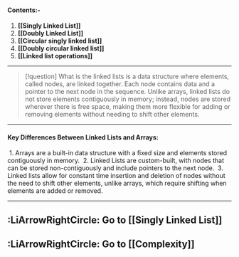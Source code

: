 #### **Contents:-**

1. **[[Singly Linked List]]**
2. **[[Doubly Linked List]]**
3. **[[Circular singly linked list]]**
4. **[[Doubly circular linked list]]**
5. **[[Linked list operations]]**

---


> [!question] What is the linked lists
> is a data structure where elements, called nodes, are linked together. Each node contains data and a pointer to the next node in the sequence. Unlike arrays, linked lists do not store elements contiguously in memory; instead, nodes are stored wherever there is free space, making them more flexible for adding or removing elements without needing to shift other elements.

---

#### **Key Differences Between Linked Lists and Arrays:**

 1. Arrays are a built-in data structure with a fixed size and elements stored contiguously in memory.
 2. Linked Lists are custom-built, with nodes that can be stored non-contiguously and include pointers to the next node.
 3. Linked lists allow for constant time insertion and deletion of nodes without the need to shift other elements, unlike arrays, which require shifting when elements are added or removed.

---

## **:LiArrowRightCircle: Go to [[Singly Linked List]]**


## **:LiArrowRightCircle: Go to [[Complexity]]**
